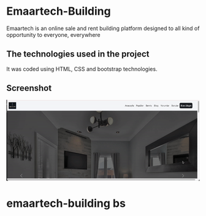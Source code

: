 <h1> Emaartech-Building</h1>
Emaartech is an  online sale and rent building platform designed to 
all kind of opportunity to everyone, everywhere

<h2> The technologies used in the project </h2>

It was coded using HTML, CSS and bootstrap
technologies.

<h2> Screenshot </h2>

![](screen.gif)

# emaartech-building bs
